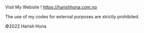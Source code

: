Visit My Website !
https://harishhona.com.np

The use of my codes for external purposes are strictly prohibited.

©2022 Harish Hona
